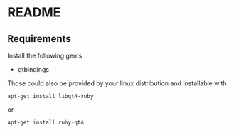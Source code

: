README
======

Requirements
------------

Install the following gems

  * qtbindings

Those could also be provided by your linux distribution and installable
with 

    apt-get install libqt4-ruby 

or 

    apt-get install ruby-qt4


